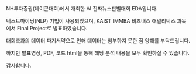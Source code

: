 NH투자증권(데이콘대회)에서 개최한 AI 진짜뉴스판별대회 EDA입니다. 

텍스트마이닝(NLP) 기법이 사용되었으며, KAIST IMMBA 비즈내스 애널리틱스 과목에서 Final Project로 발표하였습니다. 

대회측과의 데이터 파기서약으로 인해 데이터는 첨부하지 못한 점 양해를 부탁드립니다. 

하지만 발표영상, PDF, 코드 html을 통해 해당 분석 내용을 모두 확인하실 수 있습니다. 

감사합니다. 
